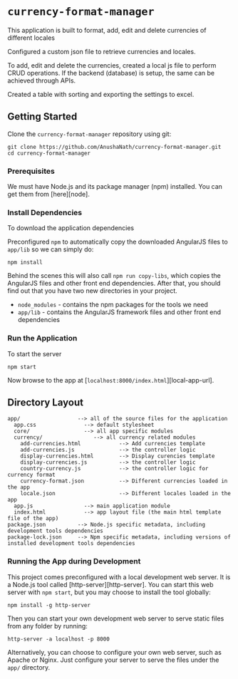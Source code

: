 # `currency-format-manager`

This application is built to format, add, edit and delete currencies of different locales

Configured a custom json file to retrieve currencies and locales.

To add, edit and delete the currencies, created a local js file to perform CRUD operations. If the backend (database) is setup, the same can be achieved through APIs.

Created a table with sorting and exporting the settings to excel.

## Getting Started

Clone the `currency-format-manager` repository using git:

```
git clone https://github.com/AnushaNath/currency-format-manager.git
cd currency-format-manager
```

### Prerequisites

We must have Node.js and its package manager (npm) installed. You can get them from [here][node].

### Install Dependencies

To download the application dependencies

Preconfigured `npm` to automatically copy the downloaded AngularJS files to `app/lib` so we
can simply do:

```
npm install
```

Behind the scenes this will also call `npm run copy-libs`, which copies the AngularJS files and
other front end dependencies. After that, you should find out that you have two new directories in
your project.

- `node_modules` - contains the npm packages for the tools we need
- `app/lib` - contains the AngularJS framework files and other front end dependencies

### Run the Application

To start the server

```
npm start
```

Now browse to the app at [`localhost:8000/index.html`][local-app-url].

## Directory Layout

```
app/                  --> all of the source files for the application
  app.css               --> default stylesheet
  core/                 --> all app specific modules
  currency/                --> all currency related modules
    add-currencies.html            --> Add currencies template
    add-currencies.js              --> the controller logic
    display-currencies.html        --> Display curencies template
    display-currencies.js          --> the controller logic
    country-currency.js            --> the controller logic for currency format
    currency-format.json           --> Different currencies loaded in the app
    locale.json                    --> Different locales loaded in the app
  app.js                --> main application module
  index.html            --> app layout file (the main html template file of the app)
package.json          --> Node.js specific metadata, including development tools dependencies
package-lock.json     --> Npm specific metadata, including versions of installed development tools dependencies
```

### Running the App during Development

This project comes preconfigured with a local development web server. It is a Node.js
tool called [http-server][http-server]. You can start this web server with `npm start`, but you may
choose to install the tool globally:

```
npm install -g http-server
```

Then you can start your own development web server to serve static files from any folder by running:

```
http-server -a localhost -p 8000
```

Alternatively, you can choose to configure your own web server, such as Apache or Nginx. Just
configure your server to serve the files under the `app/` directory.

